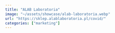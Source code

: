 ```yaml
---
title: "ALAB Laboratoria"
image: "~/assets/showcase/alab-laboratoria.webp"
url: "https://sklep.alablaboratoria.pl/covid/"
categories: ["marketing"]
---
```

